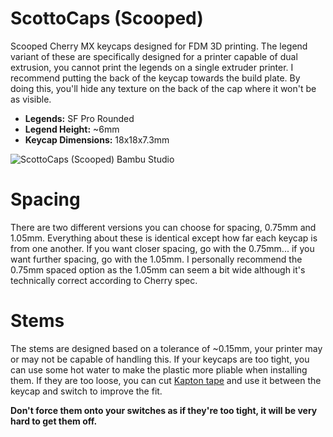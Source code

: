 # ScottoCaps (Scooped)

Scooped Cherry MX keycaps designed for FDM 3D printing. The legend variant of these are specifically designed for a printer capable of dual extrusion, you cannot print the legends on a single extruder printer. I recommend putting the back of the keycap towards the build plate. By doing this, you'll hide any texture on the back of the cap where it won't be as visible.

-   **Legends:** SF Pro Rounded
-   **Legend Height:** ~6mm
-   **Keycap Dimensions:** 18x18x7.3mm

![ScottoCaps (Scooped) Bambu Studio](https://github.com/joe-scotto/scottokeebs/assets/8194147/fd91f6c3-f56d-4182-b6f4-5cd02d160acf)

# Spacing

There are two different versions you can choose for spacing, 0.75mm and 1.05mm. Everything about these is identical except how far each keycap is from one another. If you want closer spacing, go with the 0.75mm... if you want further spacing, go with the 1.05mm. I personally recommend the 0.75mm spaced option as the 1.05mm can seem a bit wide although it's technically correct according to Cherry spec.

# Stems

The stems are designed based on a tolerance of ~0.15mm, your printer may or may not be capable of handling this. If your keycaps are too tight, you can use some hot water to make the plastic more pliable when installing them. If they are too loose, you can cut [Kapton tape](https://amzn.to/45GeFFr) and use it between the keycap and switch to improve the fit.

**Don't force them onto your switches as if they're too tight, it will be very hard to get them off.**
